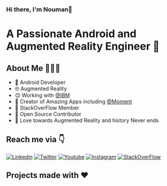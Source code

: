 ### Hi there, I'm Nouman👋


# A Passionate Android and Augmented Reality Engineer 🚀 

## About Me 🤷🏻‍♂️

* 📱 Android Developer
* 🤓 Augmented Reality
* 😌 Working with [@IBM](https://ibm.com/)
* 🐶 Creator of Amazing Apps including [@Moment](https://inthemoment.io)
* 📸 StackOverFlow Member 
* 📝 Open Source Contributor
* 🚀 Love towards Augmented Reality and history Never ends
## 
## Reach me via 👇

[![Linkedin](https://img.shields.io/badge/LinkedIn-blue.svg?style=for-the-badge&logo=linkedin)](https://www.linkedin.com/in/chnouman/)
[![Twitter](https://img.shields.io/badge/Twitter-skyblue.svg?style=for-the-badge&logo=twitter)](https://twitter.com/chnouman200)
[![Youtube](https://img.shields.io/badge/Youtube-red.svg?style=for-the-badge&logo=youtube)](https://www.youtube.com/channel/UCaQO8eigwLUe5Ktl3UZrEDA)
[![Instagram](https://img.shields.io/badge/Instagram-gray.svg?style=for-the-badge&logo=instagram)](https://www.instagram.com/codewithnomi/)
[![StackOverFlow](https://img.shields.io/stackexchange/stackoverflow/r/6236752?style=for-the-badge)](https://stackoverflow.com/users/6236752/nouman-ch)


## Projects made with ❤️ 
